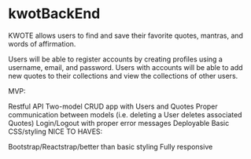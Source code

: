 # kwotBackEnd

KWOTE allows users to find and save their favorite quotes, mantras, and words of affirmation.

Users will be able to register accounts by creating profiles using a username, email, and password. Users with accounts will be able to add new quotes to their collections and view the collections of other users.

MVP:

Restful API
Two-model CRUD app with Users and Quotes
Proper communication between models (i.e. deleting a User deletes associated Quotes)
Login/Logout with proper error messages
Deployable
Basic CSS/styling
NICE TO HAVES:

Bootstrap/Reactstrap/better than basic styling
Fully responsive